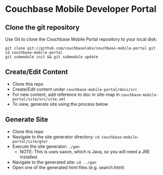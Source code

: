 Couchbase Mobile Developer Portal
=================================

Clone the git repository
------------------------

Use Git to clone the Couchbase Mobile Portal repository to your local disk: 

```
git clone git://github.com/couchbaselabs/couchbase-mobile-portal.git
cd couchbase-mobile-portal
git submodule init && git submodule update
```

Create/Edit Content
-------------------
- Clone this repo
- Create/Edit content under `couchbase-mobile-portal/docs/src`
- For new content, add reference to doc in site-map in `couchbase-mobile-portal/site/src/site.xml`
- To view, generate site using the process below

Generate Site
-------------
- Clone this repo
- Navigate to the site generator directory:  `cd couchbase-mobile-portal/site/gtor`
- Execute the site generator:  `./gen`
  - NOTE: This is uses saxon, which is Java, so you will need a JRE installed.
- Navigate to the generated site:  `cd ../gen`
- Open one of the generated html files (e.g. search.html)
